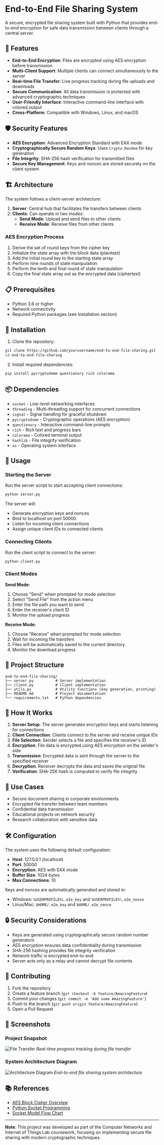 # End-to-End File Sharing System

A secure, encrypted file sharing system built with Python that provides end-to-end encryption for safe data transmission between clients through a central server.

## 🚀 Features

- **End-to-End Encryption**: Files are encrypted using AES encryption before transmission
- **Multi-Client Support**: Multiple clients can connect simultaneously to the server
- **Real-time File Transfer**: Live progress tracking during file uploads and downloads
- **Secure Communication**: All data transmission is protected with advanced cryptographic techniques
- **User-Friendly Interface**: Interactive command-line interface with colored output
- **Cross-Platform**: Compatible with Windows, Linux, and macOS

## 🛡️ Security Features

- **AES Encryption**: Advanced Encryption Standard with EAX mode
- **Cryptographically Secure Random Keys**: Uses `Crypto.Random` for key generation
- **File Integrity**: SHA-256 hash verification for transmitted files
- **Secure Key Management**: Keys and nonces are stored securely on the client system

## 🏗️ Architecture

The system follows a client-server architecture:

1. **Server**: Central hub that facilitates file transfers between clients
2. **Clients**: Can operate in two modes:
   - **Send Mode**: Upload and send files to other clients
   - **Receive Mode**: Receive files from other clients

### AES Encryption Process

1. Derive the set of round keys from the cipher key
2. Initialize the state array with the block data (plaintext)
3. Add the initial round key to the starting state array
4. Perform nine rounds of state manipulation
5. Perform the tenth and final round of state manipulation
6. Copy the final state array out as the encrypted data (ciphertext)

## 📋 Prerequisites

- Python 3.6 or higher
- Network connectivity
- Required Python packages (see Installation section)

## 🔧 Installation

1. Clone the repository:
```bash
git clone https://github.com/yourusername/end-to-end-file-sharing.git
cd end-to-end-file-sharing
```

2. Install required dependencies:
```bash
pip install pycryptodome questionary rich colorama
```

## 📦 Dependencies

- `socket` - Low-level networking interfaces
- `threading` - Multi-threading support for concurrent connections
- `signal` - Signal handling for graceful shutdown
- `pycryptodome` - Cryptographic operations (AES encryption)
- `questionary` - Interactive command-line prompts
- `rich` - Rich text and progress bars
- `colorama` - Colored terminal output
- `hashlib` - File integrity verification
- `os` - Operating system interface

## 🚀 Usage

### Starting the Server

Run the server script to start accepting client connections:

```bash
python server.py
```

The server will:
- Generate encryption keys and nonces
- Bind to localhost on port 50000
- Listen for incoming client connections
- Assign unique client IDs to connected clients

### Connecting Clients

Run the client script to connect to the server:

```bash
python client.py
```

### Client Modes

**Send Mode:**
1. Choose "Send" when prompted for mode selection
2. Select "Send File" from the action menu
3. Enter the file path you want to send
4. Enter the receiver's client ID
5. Monitor the upload progress

**Receive Mode:**
1. Choose "Receive" when prompted for mode selection
2. Wait for incoming file transfers
3. Files will be automatically saved to the current directory
4. Monitor the download progress

## 📁 Project Structure

```
end-to-end-file-sharing/
├── server.py          # Server implementation
├── client.py          # Client implementation
├── utils.py           # Utility functions (key generation, printing)
├── README.md          # Project documentation
└── requirements.txt   # Python dependencies
```

## 🔐 How It Works

1. **Server Setup**: The server generates encryption keys and starts listening for connections
2. **Client Connection**: Clients connect to the server and receive unique IDs
3. **File Selection**: Sender selects a file and specifies the receiver's ID
4. **Encryption**: File data is encrypted using AES encryption on the sender's side
5. **Transmission**: Encrypted data is sent through the server to the specified receiver
6. **Decryption**: Receiver decrypts the data and saves the original file
7. **Verification**: SHA-256 hash is computed to verify file integrity

## 🎯 Use Cases

- Secure document sharing in corporate environments
- Encrypted file transfer between team members
- Confidential data transmission
- Educational projects on network security
- Research collaboration with sensitive data

## 🛠️ Configuration

The system uses the following default configuration:
- **Host**: 127.0.0.1 (localhost)
- **Port**: 50000
- **Encryption**: AES with EAX mode
- **Buffer Size**: 1024 bytes
- **Max Connections**: 10

Keys and nonces are automatically generated and stored in:
- Windows: `%USERPROFILE%\.e2e_key` and `%USERPROFILE%\.e2e_nonce`
- Linux/Mac: `$HOME/.e2e_key` and `$HOME/.e2e_nonce`

## 🔒 Security Considerations

- Keys are generated using cryptographically secure random number generators
- AES encryption ensures data confidentiality during transmission
- SHA-256 hashing provides file integrity verification
- Network traffic is encrypted end-to-end
- Server acts only as a relay and cannot decrypt file contents

## 🤝 Contributing

1. Fork the repository
2. Create a feature branch (`git checkout -b feature/AmazingFeature`)
3. Commit your changes (`git commit -m 'Add some AmazingFeature'`)
4. Push to the branch (`git push origin feature/AmazingFeature`)
5. Open a Pull Request


## 📸 Screenshots

### Project Snapshot
![File Transfer](images/working.png)
*Real-time progress tracking during file transfer*

### System Architecture Diagram
![Architecture Diagram](images/architecture.png)
*End-to-end file sharing system architecture*

## 📚 References

- [AES Block Cipher Overview](https://etutorials.org/Networking/802.11+security.+wi-fi+protected+access+and+802.11i/Appendixes/Appendix+A.+Overview+of+the+AES+Block+Cipher/Steps+in+the+AES+Encryption+Process/)
- [Python Socket Programming](https://www.digitalocean.com/community/tutorials/python-socket-programming-server-client)
- [Socket Model Flow Chart](https://www.researchgate.net/figure/Flow-chart-of-creating-a-socket-model_fig1_343811935)

---

**Note**: This project was developed as part of the Computer Networks and Internet of Things Lab coursework, focusing on implementing secure file sharing with modern cryptographic techniques.